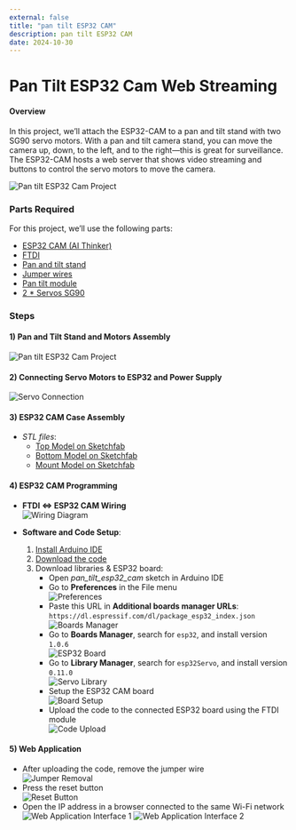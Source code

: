 ```yaml
---
external: false
title: "pan tilt ESP32 CAM"
description: pan tilt ESP32 CAM
date: 2024-10-30
---
```

# Pan Tilt ESP32 Cam Web Streaming
#### Overview
In this project, we’ll attach the ESP32-CAM to a pan and tilt stand with two SG90 servo motors. With a pan and tilt camera stand, you can move the camera up, down, to the left, and to the right—this is great for surveillance. The ESP32-CAM hosts a web server that shows video streaming and buttons to control the servo motors to move the camera.

![Pan tilt ESP32 Cam Project](images/Pan_tilt_ESP32_Cam_Project-20241028221918592.webp)

### Parts Required
For this project, we’ll use the following parts:
- [ESP32 CAM (AI Thinker)]()
- [FTDI]()
- [Pan and tilt stand]()
- [Jumper wires]()
- [Pan tilt module]()  
- [2 * Servos SG90]()

### Steps
#### 1) Pan and Tilt Stand and Motors Assembly
![Pan tilt ESP32 Cam Project](images/Pan_tilt_ESP32_Cam_Project-20241028223729276.webp)

#### 2) Connecting Servo Motors to ESP32 and Power Supply
![Servo Connection](images/Pan_tilt_ESP32_Cam_Project-20241029154135646.webp)

#### 3) ESP32 CAM Case Assembly
- *STL files*:
    - [Top Model on Sketchfab](https://sketchfab.com/3d-models/top-e2a87d0dc10746838a21e3a1ab0b27a4)
    - [Bottom Model on Sketchfab](https://sketchfab.com/3d-models/bottom-4c11fc81c39643fda570e0b3a168bfb9)
    - [Mount Model on Sketchfab](https://sketchfab.com/3d-models/mount-275df1afe2474d00bc77dd61d4536d96)

#### 4) ESP32 CAM Programming
- **FTDI <=> ESP32 CAM Wiring**  
  ![Wiring Diagram](images/Pan_tilt_ESP32_Cam_Project-20241028224355045.webp)

- **Software and Code Setup**:
  1. [Install Arduino IDE](https://www.arduino.cc/en/software/OldSoftwareReleases)
  2. [Download the code](https://github.com/ErroujiOussama/ESP32-CAM-pan-tilt-/tree/main/pan_tilt_esp32_cam)
  3. Download libraries & ESP32 board:
      - Open *pan_tilt_esp32_cam* sketch in Arduino IDE
      - Go to **Preferences** in the File menu  
        ![Preferences](images/Pan_tilt_ESP32_Cam_Project-20241029233436071.webp)
      - Paste this URL in **Additional boards manager URLs**: `https://dl.espressif.com/dl/package_esp32_index.json`  
        ![Boards Manager](images/Pan_tilt_ESP32_Cam_Project-20241029233958434.webp)
      - Go to **Boards Manager**, search for `esp32`, and install version `1.0.6`  
        ![ESP32 Board](images/Pan_tilt_ESP32_Cam_Project-20241029234625552.webp)
      - Go to **Library Manager**, search for `esp32Servo`, and install version `0.11.0`  
        ![Servo Library](images/Pan_tilt_ESP32_Cam_Project-20241029234636660.webp)
      - Setup the ESP32 CAM board  
        ![Board Setup](images/Pan_tilt_ESP32_Cam_Project-20241030004433764.webp)
      - Upload the code to the connected ESP32 board using the FTDI module  
        ![Code Upload](images/Pan_tilt_ESP32_Cam_Project-20241030004721719.webp)

#### 5) Web Application
- After uploading the code, remove the jumper wire  
  ![Jumper Removal](images/Pan_tilt_ESP32_Cam_Project-20241030013120277.webp)
- Press the reset button  
  ![Reset Button](images/Pan_tilt_ESP32_Cam_Project-20241030013433033.webp)
- Open the IP address in a browser connected to the same Wi-Fi network  
  ![Web Application Interface 1](images/Pan_tilt_ESP32_Cam_Project-20241030020927921.webp)
  ![Web Application Interface 2](images/Pan_tilt_ESP32_Cam_Project-20241030021425563.webp)
